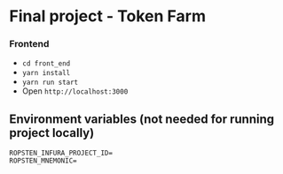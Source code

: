 # Final project - Token Farm

### Frontend

- `cd front_end`
- `yarn install`
- `yarn run start`
- Open `http://localhost:3000`

## Environment variables (not needed for running project locally)

```
ROPSTEN_INFURA_PROJECT_ID=
ROPSTEN_MNEMONIC=
```


